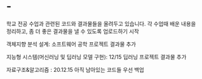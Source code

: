 # -
학교 전공 수업과 관련된 코드와 결과물들을 올려두고 있습니다.
각 수업때 배운 내용을 정리하고, 좀 더 좋은 결과물을 낼 수 있도록 업로드하기 시작 

객체지향 분석 설계: 소프트웨어 공학 프로젝트 결과물 추가

지능형 시스템(머신러닝 및 딥러닝 모델 구현): 12/15 딥러닝 프로젝트 결과물 추가

자료구조&알고리즘 : 20.12.15 아직 남아있는 코드들 우선 백업
